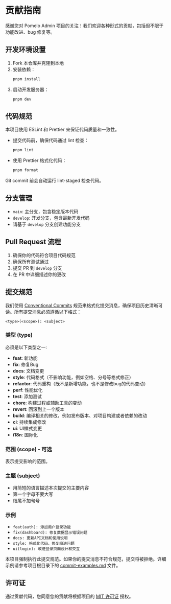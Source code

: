 # 贡献指南

感谢您对 Pomelo Admin 项目的关注！我们欢迎各种形式的贡献，包括但不限于功能改进、bug 修复等。

## 开发环境设置

1. Fork 本仓库并克隆到本地
2. 安装依赖：
   ```bash
   pnpm install
   ```
3. 启动开发服务器：
   ```bash
   pnpm dev
   ```

## 代码规范

本项目使用 ESLint 和 Prettier 来保证代码质量和一致性。

- 提交代码前，确保代码通过 lint 检查：

  ```bash
  pnpm lint
  ```

- 使用 Prettier 格式化代码：

  ```bash
  pnpm format
  ```

Git commit 前会自动运行 lint-staged 检查代码。

## 分支管理

- `main`: 主分支，包含稳定版本代码
- `develop`: 开发分支，包含最新开发代码
- 请基于 `develop` 分支创建功能分支

## Pull Request 流程

1. 确保你的代码符合项目代码规范
2. 确保所有测试通过
3. 提交 PR 到 `develop` 分支
4. 在 PR 中详细描述你的更改

## 提交规范

我们使用 [Conventional Commits](https://www.conventionalcommits.org/) 规范来格式化提交消息，确保项目历史清晰可读。所有提交消息必须遵循以下格式：

```
<type>(<scope>): <subject>
```

### 类型 (type)

必须是以下类型之一:

- **feat**: 新功能
- **fix**: 修复Bug
- **docs**: 文档变更
- **style**: 代码格式（不影响功能，例如空格、分号等格式修正）
- **refactor**: 代码重构（既不是新增功能，也不是修改bug的代码变动）
- **perf**: 性能优化
- **test**: 添加测试
- **chore**: 构建过程或辅助工具的变动
- **revert**: 回滚到上一个版本
- **build**: 编译相关的修改，例如发布版本、对项目构建或者依赖的改动
- **ci**: 持续集成修改
- **ui**: UI样式变更
- **i18n**: 国际化

### 范围 (scope) - 可选

表示提交影响的范围。

### 主题 (subject)

- 用简短的语言描述本次提交的主要内容
- 第一个字母不要大写
- 结尾不加句号

### 示例

- `feat(auth): 添加用户登录功能`
- `fix(dashboard): 修复数据显示错误问题`
- `docs: 更新API文档和使用说明`
- `style: 格式化代码，修复缩进问题`
- `ui(login): 改进登录页面设计和交互`

本项目强制执行此提交规范。如果你的提交消息不符合规范，提交将被拒绝。详细示例请参考项目根目录下的 [commit-examples.md](./commit-examples.md) 文件。

## 许可证

通过贡献代码，您同意您的贡献将根据项目的 [MIT 许可证](LICENSE) 授权。
